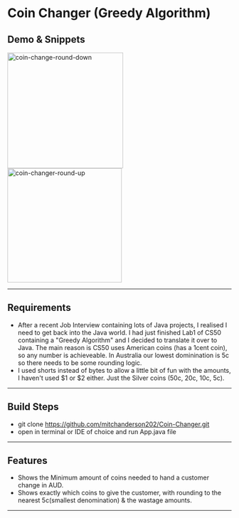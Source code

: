 # Coin Changer (Greedy Algorithm)

## Demo & Snippets

<img width="260" alt="coin-change-round-down" src="https://github.com/mitchanderson202/Coin-Changer/assets/78459081/907b44cd-9cbc-404f-9641-aea7c190e5c2">
<img width="257" alt="coin-changer-round-up" src="https://github.com/mitchanderson202/Coin-Changer/assets/78459081/e666c715-ceec-4663-9a5b-cdd89305cdfb">

---

## Requirements

- After a recent Job Interview containing lots of Java projects, I realised I need to get back into the Java world. I had just finished Lab1 of CS50 containing a "Greedy Algorithm" and I decided to translate it over to Java. The main reason is CS50 uses American coins (has a 1cent coin), so any number is achieveable. In Australia our lowest dominination is 5c so there needs to be some rounding logic.
- I used shorts instead of bytes to allow a little bit of fun with the amounts, I haven't used $1 or $2 either. Just the Silver coins (50c, 20c, 10c, 5c).

---

## Build Steps

- git clone https://github.com/mitchanderson202/Coin-Changer.git
- open in terminal or IDE of choice and run App.java file

---

## Features

- Shows the Minimum amount of coins needed to hand a customer change in AUD.
- Shows exactly which coins to give the customer, with rounding to the nearest 5c(smallest denomination) & the wastage amounts.

---
